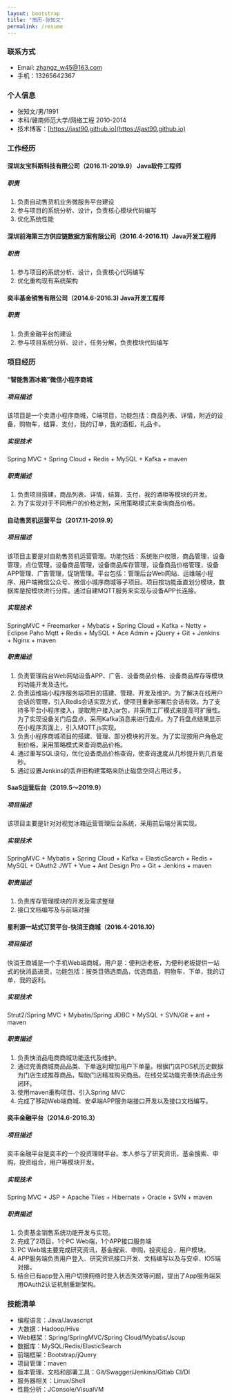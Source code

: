 ```yaml
---
layout: bootstrap
title: "简历-张知文"
permalink: /resume
---
```

### 联系方式

- Email: zhangz_w45@163.com
- 手机：13265642367

### 个人信息

- 张知文/男/1991
- 本科/赣南师范大学/网络工程 2010-2014
- 技术博客：[https://jast90.github.io](https://jast90.github.io)

### 工作经历
#### 深圳友宝科斯科技有限公司（2016.11-2019.9） Java软件工程师
##### 职责
1. 负责自动售货机业务微服务平台建设
2. 参与项目的系统分析、设计，负责核心模块代码编写
3. 优化系统性能

#### 深圳前海第三方供应链数据方案有限公司（2016.4-2016.11）Java开发工程师
##### 职责
1. 参与项目的系统分析、设计，负责核心代码编写
3. 优化重构现有系统架构

#### 奕丰基金销售有限公司（2014.6-2016.3) Java开发工程师
##### 职责
1. 负责金融平台的建设
2. 参与项目系统分析、设计，任务分解，负责模块代码编写

### 项目经历

#### “智能售酒冰箱”微信小程序商城

##### 项目描述

该项目是一个卖酒小程序商城，C端项目，功能包括：商品列表、详情，附近的设备，购物车，结算、支付，我的订单，我的酒柜，礼品卡。

##### 实现技术

Spring MVC + Spring Cloud + Redis + MySQL + Kafka + maven

##### 职责描述

1. 负责项目搭建，商品列表、详情，结算、支付，我的酒柜等模块的开发。
2. 为了实现对于不同用户的价格定制，采用策略模式来查询商品价格。

#### 自动售货机运营平台（2017.11-2019.9）

##### 项目描述

该项目主要是对自助售货机运营管理。功能包括：系统账户权限，商品管理，设备管理，点位管理，设备商品管理，设备商品库存管理，设备商品价格管理，设备APP管理、广告管理，促销管理。平台包括：管理后台Web网站、运维端小程序、用户端微信公众号、微信小城序商城等子项目。项目按功能垂直划分模块，数据库是按模块进行分库。通过自建MQTT服务来实现与设备APP长连接。

##### 实现技术

SpringMVC + Freemarker + Mybatis + Spring Cloud + Kafka + Netty + Eclipse Paho Mqtt + Redis + MySQL + Ace Admin + jQuery  + Git + Jenkins + Nginx + maven
##### 职责描述

1. 负责管理后台Web网站设备APP、广告、设备商品价格、设备商品库存等模块的功能开发及迭代。
2. 负责运维端小程序服务端项目的搭建、管理、开发及维护。为了解决在线用户会话的管理，引入Redis会话实现方式，使项目重新部署后会话有效。为了支持多平台小程序接入，提取用户接入jar包，并采用工厂模式来提高可扩展性。为了实现设备关门后盘点，采用Kafka消息来进行盘点。为了将盘点结果显示在小程序页面上，引入MQTT.js实现。
3. 负责小程序商城项目的搭建、管理、部分模块的开发。为了实现按用户角色定制价格，采用策略模式来查询商品价格。
4. 通过重写SQL语句，优化设备商品价格查询，使查询速度从几秒提升到几百毫秒。
5. 通过设置Jenkins的丢弃旧构建策略来防止磁盘空间占用过多。

#### SaaS运营后台（2019.5～2019.9）

##### 项目描述

该项目主要是针对对视觉冰箱运营管理后台系统，采用前后端分离实现。

##### 实现技术

SpringMVC + Mybatis + Spring Cloud + Kafka + ElasticSearch + Redis + MySQL + OAuth2 JWT + Vue + Ant Design Pro + Git + Jenkins + maven

##### 职责描述

1. 负责库存管理模块的开发及需求整理
2. 接口文档编写及与前端对接


#### 星利源一站式订货平台-快消王商城（2016.4-2016.10）

##### 项目描述

快消王商城是一个手机Web端商城，用户是：便利店老板，为便利老板提供一站式的快消品进货，功能包括：按类目筛选商品，优选商品，购物车，下单，我的订单，我的返利。

##### 实现技术

Strut2/Spring MVC + Mybatis/Spring JDBC + MySQL + SVN/Git + ant + maven

##### 职责描述

1. 负责快消品电商商城功能迭代及维护。
2. 通过完善商城商品品类、下单返利增加用户下单量。根据门店POS机历史数据为门店生成推荐商品，帮助门店精准购买商品。在线兑奖功能完善快消品业务闭环。
3. 使用maven重构项目、引入Spring MVC
4. 完成了移动Web端商城、安卓端APP服务端接口开发以及接口文档编写。

#### 奕丰金融平台（2014.6-2016.3）

##### 项目描述

奕丰金融平台是奕丰的一个投资理财平台。本人参与了研究资讯，基金搜索、申购，投资组合，用户等模块开发。

##### 实现技术

Spring MVC + JSP + Apache Tiles + Hibernate + Oracle + SVN + maven

##### 职责描述

1. 负责基金销售系统功能开发与实现。
2. 完成了2项目，1个PC Web端，1个APP接口服务端
3. PC Web端主要完成研究资讯，基金搜索、申购，投资组合，用户模块。
4. APP服务端负责用户登入、研究资讯接口开发、文档编写以及与安卓、IOS端对接。
5. 结合已有app登入用户切换网络时登入状态失效等问题，提出了App服务端采用OAuth2认证机制重新架构。

### 技能清单

- 编程语言：Java/Javascript
- 大数据：Hadoop/Hive
- Web框架：Spring/SpringMVC/Spring Cloud/Mybatis/Jsoup
- 数据库：MySQL/Redis/ElasticSearch
- 前端框架：Bootstrap/jQuery
- 项目管理：maven
- 版本管理、文档和部署工具：Git/Swagger/Jenkins/Gitlab CI/DI
- 服务器相关：Linux/Shell
- 性能分析：JConsole/VisualVM
